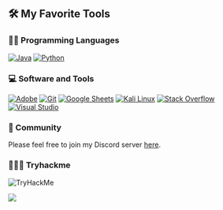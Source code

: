 ## 🛠️ My Favorite Tools

### 👨‍💻 Programming Languages

<p>
    <a href="#"><img alt="Java" src="https://img.shields.io/static/v1?style=for-the-badge&message=Java&color=222222&logo=Java&logoColor=F7DF1E&label="></a>
    <a href="#"><img alt="Python" src="https://img.shields.io/static/v1?style=for-the-badge&message=Python&color=3776AB&logo=Python&logoColor=FFFFFF&label="></a>

### 💻 Software and Tools

<p>
    <a href="#"><img alt="Adobe" src="https://img.shields.io/static/v1?style=for-the-badge&message=Adobe&color=FF0000&logo=Adobe&logoColor=FFFFFF&label="></a>
    <a href="#"><img alt="Git" src="https://img.shields.io/static/v1?style=for-the-badge&message=Git&color=F05032&logo=Git&logoColor=FFFFFF&label="></a>
    <a href="#"><img alt="Google Sheets" src="https://img.shields.io/static/v1?style=for-the-badge&message=Google+Sheets&color=34A853&logo=Google+Sheets&logoColor=FFFFFF&label="></a>
    <a href="#"><img alt="Kali Linux" src="https://img.shields.io/static/v1?style=for-the-badge&message=Kali+Linux&color=557C94&logo=Kali+Linux&logoColor=FFFFFF&label="></a>
    <a href="#"><img alt="Stack Overflow" src="https://img.shields.io/static/v1?style=for-the-badge&message=Stack+Overflow&color=F58025&logo=Stack+Overflow&logoColor=FFFFFF&label="></a>
    <a href="#"><img alt="Visual Studio" src="https://img.shields.io/static/v1?style=for-the-badge&message=Visual+Studio&color=5C2D91&logo=Visual+Studio&logoColor=FFFFFF&label="></a>
</p>

### 💫 Community

Please feel free to join my Discord server [here](https://discord.gg/mJBF9jXb42).

### 👨🏽‍💻 Tryhackme

<img src="https://tryhackme-badges.s3.amazonaws.com/Kavitate.png" alt="TryHackMe">

![](https://komarev.com/ghpvc/?username=kavitate&style=plastic)
